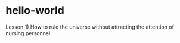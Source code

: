 # hello-world
Lesson 1)
How to rule the universe without attracting the attention of nursing personnel.
